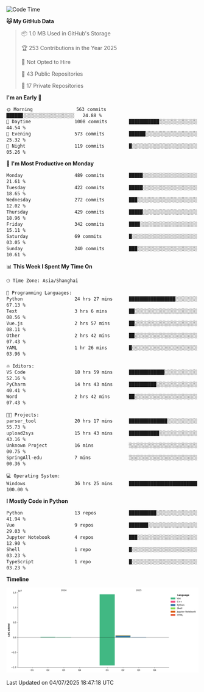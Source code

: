 <!--START_SECTION:waka-->
![Code Time](http://img.shields.io/badge/Code%20Time-469%20hrs%2017%20mins-blue)

**🐱 My GitHub Data** 

> 📦 1.0 MB Used in GitHub's Storage 
 > 
> 🏆 253 Contributions in the Year 2025
 > 
> 🚫 Not Opted to Hire
 > 
> 📜 43 Public Repositories 
 > 
> 🔑 17 Private Repositories 
 > 
**I'm an Early 🐤** 

```text
🌞 Morning                563 commits         ██████░░░░░░░░░░░░░░░░░░░   24.88 % 
🌆 Daytime                1008 commits        ███████████░░░░░░░░░░░░░░   44.54 % 
🌃 Evening                573 commits         ██████░░░░░░░░░░░░░░░░░░░   25.32 % 
🌙 Night                  119 commits         █░░░░░░░░░░░░░░░░░░░░░░░░   05.26 % 
```
📅 **I'm Most Productive on Monday** 

```text
Monday                   489 commits         █████░░░░░░░░░░░░░░░░░░░░   21.61 % 
Tuesday                  422 commits         █████░░░░░░░░░░░░░░░░░░░░   18.65 % 
Wednesday                272 commits         ███░░░░░░░░░░░░░░░░░░░░░░   12.02 % 
Thursday                 429 commits         █████░░░░░░░░░░░░░░░░░░░░   18.96 % 
Friday                   342 commits         ████░░░░░░░░░░░░░░░░░░░░░   15.11 % 
Saturday                 69 commits          █░░░░░░░░░░░░░░░░░░░░░░░░   03.05 % 
Sunday                   240 commits         ███░░░░░░░░░░░░░░░░░░░░░░   10.61 % 
```


📊 **This Week I Spent My Time On** 

```text
🕑︎ Time Zone: Asia/Shanghai

💬 Programming Languages: 
Python                   24 hrs 27 mins      █████████████████░░░░░░░░   67.13 % 
Text                     3 hrs 6 mins        ██░░░░░░░░░░░░░░░░░░░░░░░   08.56 % 
Vue.js                   2 hrs 57 mins       ██░░░░░░░░░░░░░░░░░░░░░░░   08.11 % 
Other                    2 hrs 42 mins       ██░░░░░░░░░░░░░░░░░░░░░░░   07.43 % 
YAML                     1 hr 26 mins        █░░░░░░░░░░░░░░░░░░░░░░░░   03.96 % 

🔥 Editors: 
VS Code                  18 hrs 59 mins      █████████████░░░░░░░░░░░░   52.16 % 
PyCharm                  14 hrs 43 mins      ██████████░░░░░░░░░░░░░░░   40.41 % 
Word                     2 hrs 42 mins       ██░░░░░░░░░░░░░░░░░░░░░░░   07.43 % 

🐱‍💻 Projects: 
parser_tool              20 hrs 17 mins      ██████████████░░░░░░░░░░░   55.73 % 
upload2sys               15 hrs 43 mins      ███████████░░░░░░░░░░░░░░   43.16 % 
Unknown Project          16 mins             ░░░░░░░░░░░░░░░░░░░░░░░░░   00.75 % 
SpringAll-edu            7 mins              ░░░░░░░░░░░░░░░░░░░░░░░░░   00.36 % 

💻 Operating System: 
Windows                  36 hrs 25 mins      █████████████████████████   100.00 % 
```

**I Mostly Code in Python** 

```text
Python                   13 repos            ██████████░░░░░░░░░░░░░░░   41.94 % 
Vue                      9 repos             ███████░░░░░░░░░░░░░░░░░░   29.03 % 
Jupyter Notebook         4 repos             ███░░░░░░░░░░░░░░░░░░░░░░   12.90 % 
Shell                    1 repo              █░░░░░░░░░░░░░░░░░░░░░░░░   03.23 % 
TypeScript               1 repo              █░░░░░░░░░░░░░░░░░░░░░░░░   03.23 % 
```



**Timeline**

![Lines of Code chart](https://raw.githubusercontent.com/White1943/White1943/main/assets/bar_graph.png)


 Last Updated on 04/07/2025 18:47:18 UTC
<!--END_SECTION:waka-->
